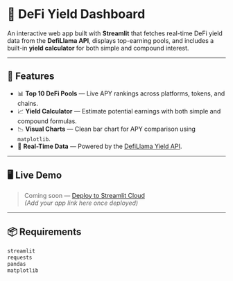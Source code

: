 # 🦙 DeFi Yield Dashboard

An interactive web app built with **Streamlit** that fetches real-time DeFi yield data from the **DefiLlama API**, displays top-earning pools, and includes a built-in **yield calculator** for both simple and compound interest.

---

## 🚀 Features

- 📊 **Top 10 DeFi Pools** — Live APY rankings across platforms, tokens, and chains.
- 📈 **Yield Calculator** — Estimate potential earnings with both simple and compound formulas.
- 📉 **Visual Charts** — Clean bar chart for APY comparison using `matplotlib`.
- 🔗 **Real-Time Data** — Powered by the [DefiLlama Yield API](https://yields.llama.fi).

---

## 🖥️ Live Demo

> Coming soon — [Deploy to Streamlit Cloud](https://streamlit.io/cloud)  
> _(Add your app link here once deployed)_

---

## 📦 Requirements

```txt
streamlit
requests
pandas
matplotlib

